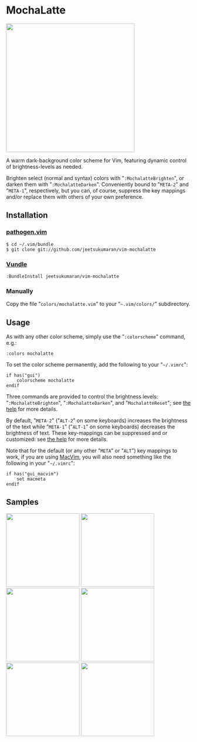 # MochaLatte

<a href="http://jeetworks.org/wp-content/uploads/vim-mochalatte_1.png" target="_blank"><img src="http://jeetworks.org/wp-content/uploads/vim-mochalatte_1.png" width=350 /></a>

A warm dark-background color scheme for Vim, featuring dynamic control of
brightness-levels as needed.

Brighten select (normal and syntax) colors with "`:MochalatteBrighten`", or
darken them with "`:MochalatteDarken`". Conveniently bound to "`META-2`" and
"`META-1`", respectively, but you can, of course, suppress the key mappings
and/or replace them with others of your own preference.

## Installation

### [pathogen.vim](https://github.com/tpope/vim-pathogen)

    $ cd ~/.vim/bundle
    $ git clone git://github.com/jeetsukumaran/vim-mochalatte

### [Vundle](https://github.com/gmarik/vundle.git)

    :BundleInstall jeetsukumaran/vim-mochalatte

### Manually

Copy the file "`colors/mochalatte.vim`" to your "`~.vim/colors/`"
subdirectory.

## Usage

As with any other color scheme, simply use the "`:colorscheme`" command, e.g.:

    :colors mochalatte

To set the color scheme permanently, add the following to your "`~/.vimrc`":

    if has("gui")
        colorscheme mochalatte
    endif

Three commands are provided to control the brightness levels: "`:MochalatteBrighten`", "`:MochalatteDarken`", and "`MochalatteReset`"; see [the help](https://github.com/jeetsukumaran/vim-mochalatte/blob/master/doc/mochalatte.txt) for more details.

By default, "`META-2`" ("`ALT-2`" on some keyboards) increases the brightness of the text while "`META-1`" ("`ALT-1`" on some keyboards) decreases the brightness of text. These key-mappings can be suppressed and or customized: see [the help](https://github.com/jeetsukumaran/vim-mochalatte/blob/master/doc/mochalatte.txt) for more details.

Note that for the default (or any other "`META`" or "`ALT`") key mappings to
work, if you are using [MacVim](https://code.google.com/p/macvim/), you will
also need something like the following in your "`~/.vimrc`":

    if has("gui_macvim")
        set macmeta
    endif

## Samples

<a href="http://jeetworks.org/wp-content/uploads/vim-mochalatte_1.png" target="_blank"><img src="http://jeetworks.org/wp-content/uploads/vim-mochalatte_1.png" width=200 /></a>
<a href="http://jeetworks.org/wp-content/uploads/vim-mochalatte_2.png" target="_blank"><img src="http://jeetworks.org/wp-content/uploads/vim-mochalatte_2.png" width=200 /></a>
<a href="http://jeetworks.org/wp-content/uploads/vim-mochalatte_3.png" target="_blank"><img src="http://jeetworks.org/wp-content/uploads/vim-mochalatte_3.png" width=200 /></a>
<a href="http://jeetworks.org/wp-content/uploads/vim-mochalatte_4.png" target="_blank"><img src="http://jeetworks.org/wp-content/uploads/vim-mochalatte_4.png" width=200 /></a>
<a href="http://jeetworks.org/wp-content/uploads/vim-mochalatte_5.png" target="_blank"><img src="http://jeetworks.org/wp-content/uploads/vim-mochalatte_5.png" width=200 /></a>
<a href="http://jeetworks.org/wp-content/uploads/vim-mochalatte_6.png" target="_blank"><img src="http://jeetworks.org/wp-content/uploads/vim-mochalatte_6.png" width=200 /></a>
